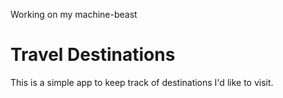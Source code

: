 Working on my machine-beast

# Travel Destinations

This is a simple app to keep track of destinations I'd like to visit.
